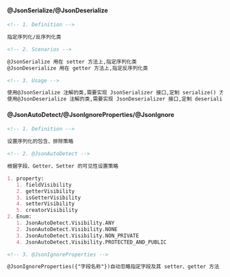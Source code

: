 #### @JsonSerialize/@JsonDeserialize

```markdown
<!-- 1. Definition -->

指定序列化/反序列化类
```

```markdown
<!-- 2. Scenarios -->

@JsonSerialize 用在 setter 方法上,指定序列化类
@JsonDeserialize 用在 getter 方法上,指定反序列化类
```

```markdown
<!-- 3. Usage -->

使用@JsonSerialize 注解的类,需要实现 JsonSerializer 接口,定制 serialize() 方法
使用@JsonDeserialize 注解的类,需要实现 JsonDeserializer 接口,定制 deserialize() 方法
```

#### @JsonAutoDetect/@JsonIgnoreProperties/@JsonIgnore

```markdown
<!-- 1. Definition -->

设置序列化的包含、排除策略
```

```markdown
<!-- 2. @JsonAutoDetect -->

根据字段、Getter、Setter 的可见性设置策略

1. property:
   1. fieldVisibility
   2. getterVisibility
   3. isGetterVisibility
   4. setterVisibility
   5. creatorVisibility
2. Enum:
   1. JsonAutoDetect.Visibility.ANY
   2. JsonAutoDetect.Visibility.NONE
   3. JsonAutoDetect.Visibility.NON_PRIVATE
   4. JsonAutoDetect.Visibility.PROTECTED_AND_PUBLIC
```

```markdown
<!-- 3. @JsonIgnoreProperties -->

@JsonIgnoreProperties({"字段名称"})自动忽略指定字段及其 setter、getter 方法
```
